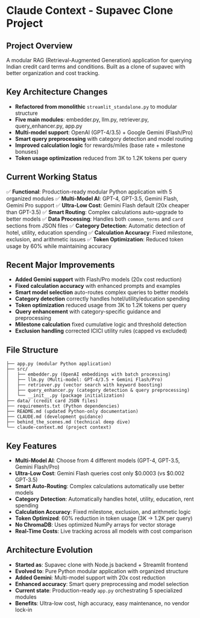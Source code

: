 # Claude Context - Supavec Clone Project

## Project Overview
A modular RAG (Retrieval-Augmented Generation) application for querying Indian credit card terms and conditions. Built as a clone of supavec with better organization and cost tracking.

## Key Architecture Changes
- **Refactored from monolithic** `streamlit_standalone.py` to modular structure
- **Five main modules**: embedder.py, llm.py, retriever.py, query_enhancer.py, app.py
- **Multi-model support**: OpenAI (GPT-4/3.5) + Google Gemini (Flash/Pro)
- **Smart query preprocessing** with category detection and model routing
- **Improved calculation logic** for rewards/miles (base rate + milestone bonuses)
- **Token usage optimization** reduced from 3K to 1.2K tokens per query

## Current Working Status
✅ **Functional**: Production-ready modular Python application with 5 organized modules
✅ **Multi-Model AI**: GPT-4, GPT-3.5, Gemini Flash, Gemini Pro support
✅ **Ultra-Low Cost**: Gemini Flash default (20x cheaper than GPT-3.5)
✅ **Smart Routing**: Complex calculations auto-upgrade to better models
✅ **Data Processing**: Handles both `common_terms` and `card` sections from JSON files
✅ **Category Detection**: Automatic detection of hotel, utility, education spending
✅ **Calculation Accuracy**: Fixed milestone, exclusion, and arithmetic issues
✅ **Token Optimization**: Reduced token usage by 60% while maintaining accuracy

## Recent Major Improvements
- **Added Gemini support** with Flash/Pro models (20x cost reduction)
- **Fixed calculation accuracy** with enhanced prompts and examples
- **Smart model selection** auto-routes complex queries to better models  
- **Category detection** correctly handles hotel/utility/education spending
- **Token optimization** reduced usage from 3K to 1.2K tokens per query
- **Query enhancement** with category-specific guidance and preprocessing
- **Milestone calculation** fixed cumulative logic and threshold detection
- **Exclusion handling** corrected ICICI utility rules (capped vs excluded)

## File Structure
```
├── app.py (modular Python application)
├── src/
│   ├── embedder.py (OpenAI embeddings with batch processing)
│   ├── llm.py (Multi-model: GPT-4/3.5 + Gemini Flash/Pro)
│   ├── retriever.py (vector search with keyword boosting)
│   ├── query_enhancer.py (category detection & query preprocessing)
│   └── __init__.py (package initialization)
├── data/ (credit card JSON files)
├── requirements.txt (Python dependencies)
├── README.md (updated Python-only documentation)
├── CLAUDE.md (development guidance)
├── behind_the_scenes.md (technical deep dive)
└── claude-context.md (project context)
```

## Key Features
- **Multi-Model AI**: Choose from 4 different models (GPT-4, GPT-3.5, Gemini Flash/Pro)
- **Ultra-Low Cost**: Gemini Flash queries cost only $0.0003 (vs $0.002 GPT-3.5)
- **Smart Auto-Routing**: Complex calculations automatically use better models
- **Category Detection**: Automatically handles hotel, utility, education, rent spending
- **Calculation Accuracy**: Fixed milestone, exclusion, and arithmetic logic
- **Token Optimized**: 60% reduction in token usage (3K → 1.2K per query)
- **No ChromaDB**: Uses optimized NumPy arrays for vector storage
- **Real-Time Costs**: Live tracking across all models with cost comparison

## Architecture Evolution
- **Started as**: Supavec clone with Node.js backend + Streamlit frontend
- **Evolved to**: Pure Python modular application with organized structure
- **Added Gemini**: Multi-model support with 20x cost reduction
- **Enhanced accuracy**: Smart query preprocessing and model selection
- **Current state**: Production-ready `app.py` orchestrating 5 specialized modules
- **Benefits**: Ultra-low cost, high accuracy, easy maintenance, no vendor lock-in